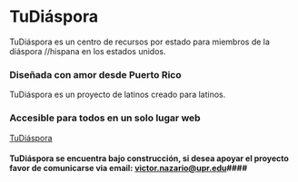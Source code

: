 # TuDiáspora #

TuDiáspora es un centro de recursos por estado para miembros de la diáspora //hispana en los estados unidos. 

### Diseñada con amor desde Puerto Rico  ###
TuDiáspora es un proyecto de latinos creado para latinos. 
	 
### Accesible para todos en un solo lugar web ###
[TuDiáspora](https://victor-nazario.github.io/tudiaspora/)

#### TuDiáspora se encuentra bajo construcción, si desea apoyar el proyecto favor de comunicarse via email: victor.nazario@upr.edu####
